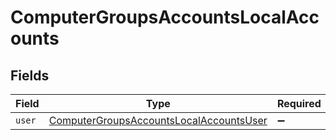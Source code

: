 # ComputerGroupsAccountsLocalAccounts


## Fields

| Field                                                                                                     | Type                                                                                                      | Required                                                                                                  | Description                                                                                               |
| --------------------------------------------------------------------------------------------------------- | --------------------------------------------------------------------------------------------------------- | --------------------------------------------------------------------------------------------------------- | --------------------------------------------------------------------------------------------------------- |
| `user`                                                                                                    | [ComputerGroupsAccountsLocalAccountsUser](../../models/shared/computergroupsaccountslocalaccountsuser.md) | :heavy_minus_sign:                                                                                        | N/A                                                                                                       |